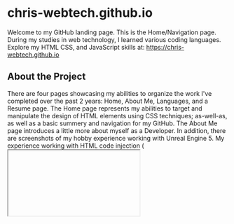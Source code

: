 # chris-webtech.github.io

Welcome to my GitHub landing page. This is the Home/Navigation page.
During my studies in web technology, I learned various coding languages.
Explore my HTML CSS, and JavaScript skills at: https://chris-webtech.github.io

## About the Project

There are four pages showcasing my abilities to organize the work I've completed over the past 2 years: Home, About Me, Languages, and a Resume page.
The Home page represents my abilities to target and manipulate the design of HTML elements using CSS techniques; as-well-as, as well as a basic summery and navigation for my GitHub. 
The About Me page introduces a little more about myself as a Developer. In addition, there are screenshots of my hobby experience working with Unreal Engine 5.
My experience working with HTML code injection (<iframe>), Python, JavaScript, SQL, PHP, and Android Studio can be found on the Language page.
The Resume page is a current copy of my resume and showcases the ability to implement a new printable CSS file.
